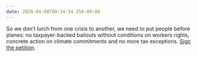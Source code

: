 ```yaml
---
date: 2020-04-08T08:34:54.256-00:00
---
```

So we don’t lurch from one crisis to another, we need to put people before planes: no taxpayer-backed bailouts without conditions on workers rights, concrete action on climate commitments and no more tax exceptions. [Sign the petition](https://www.change.org/p/open-letter-to-the-chancellor-of-the-exchequer-savepeoplenotplanes-red-lines-for-aviation-bailouts).
